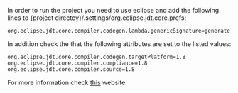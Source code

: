In order to run the project you need to use eclipse and add the following lines to {project directoy}/.settings/org.eclipse.jdt.core.prefs:

`org.eclipse.jdt.core.compiler.codegen.lambda.genericSignature=generate`

In addition check the that the following attributes are set to the listed values:

`org.eclipse.jdt.core.compiler.codegen.targetPlatform=1.8
org.eclipse.jdt.core.compiler.compliance=1.8
org.eclipse.jdt.core.compiler.source=1.8`

For more information check [this](https://ci.apache.org/projects/flink/flink-docs-release-1.0/apis/java8.html) website.
